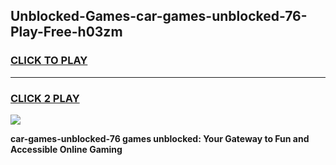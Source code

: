 
## Unblocked-Games-car-games-unblocked-76-Play-Free-h03zm
<h3>
<a href="https://premium76.site?title=car-games-unblocked-76&ref=21A">CLICK TO PLAY</a></h3>
<hr>

<h3>
<a href="https://premium76.site?title=car-games-unblocked-76&ref=21A">CLICK 2 PLAY</a>
  
</h3>

<a href="https://premium76.site?title=car-games-unblocked-76&ref=21A"><img src="https://clearcache.store/games.png"></a>


**car-games-unblocked-76 games unblocked: Your Gateway to Fun and Accessible Online Gaming**
